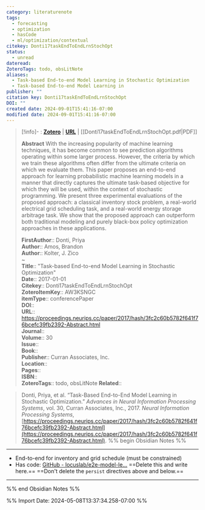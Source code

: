 ```yaml
---
category: literaturenote
tags:
  - forecasting
  - optimization
  - hasCode
  - ml/optimization/contextual
citekey: Donti17taskEndToEndLrnStochOpt
status:
  - unread
dateread: 
ZoteroTags: todo, obsLitNote
aliases:
  - Task-based End-to-end Model Learning in Stochastic Optimization
  - Task-based End-to-end Model Learning in
publisher: ""
citation key: Donti17taskEndToEndLrnStochOpt
DOI: ""
created date: 2024-09-01T15:41:16-07:00
modified date: 2024-09-01T15:41:16-07:00
---
```


> [!info]- : [**Zotero**](zotero://select/library/items/AW3KSNGC)   | [**URL**](https://proceedings.neurips.cc/paper/2017/hash/3fc2c60b5782f641f76bcefc39fb2392-Abstract.html) | [[Donti17taskEndToEndLrnStochOpt.pdf|PDF]]
>
> 
> **Abstract**
> With the increasing popularity of machine learning techniques, it has become common to see prediction algorithms operating within some larger process. However, the criteria by which we train these algorithms often differ from the ultimate criteria on which we evaluate them. This paper proposes an end-to-end approach for learning probabilistic machine learning models in a manner that directly captures the ultimate task-based objective for which they will be used, within the context of stochastic programming. We present three experimental evaluations of the proposed approach: a classical inventory stock problem, a real-world electrical grid scheduling task, and a real-world energy storage arbitrage task. We show that the proposed approach can outperform both traditional modeling and purely black-box policy optimization approaches in these applications.
> 
> 
> **FirstAuthor**:: Donti, Priya  
> **Author**:: Amos, Brandon  
> **Author**:: Kolter, J. Zico  
~    
> **Title**:: "Task-based End-to-end Model Learning in Stochastic Optimization"  
> **Date**:: 2017-01-01  
> **Citekey**:: Donti17taskEndToEndLrnStochOpt  
> **ZoteroItemKey**:: AW3KSNGC  
> **itemType**:: conferencePaper  
> **DOI**::   
> **URL**:: https://proceedings.neurips.cc/paper/2017/hash/3fc2c60b5782f641f76bcefc39fb2392-Abstract.html  
> **Journal**::   
> **Volume**:: 30  
> **Issue**::   
> **Book**::   
> **Publisher**:: Curran Associates, Inc.  
> **Location**::    
> **Pages**::   
> **ISBN**::   
> **ZoteroTags**:: todo, obsLitNote
> **Related**:: 

> Donti, Priya, et al. “Task-Based End-to-End Model Learning in Stochastic Optimization.” _Advances in Neural Information Processing Systems_, vol. 30, Curran Associates, Inc., 2017. _Neural Information Processing Systems_, [https://proceedings.neurips.cc/paper/2017/hash/3fc2c60b5782f641f76bcefc39fb2392-Abstract.html](https://proceedings.neurips.cc/paper/2017/hash/3fc2c60b5782f641f76bcefc39fb2392-Abstract.html).
%% begin Obsidian Notes %%
___
- End-to-end for inventory and grid schedule (must be constrained)
- Has code: [GitHub - locuslab/e2e-model-le...](https://github.com/locuslab/e2e-model-learning)
==Delete this and write here.==
==Don't delete the `persist` directives above and below.==
___
%% end Obsidian Notes %%



%% Import Date: 2024-05-08T13:37:34.258-07:00 %%
